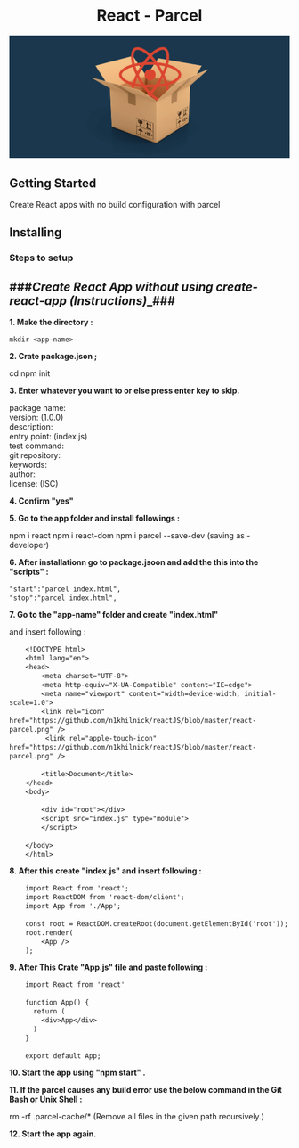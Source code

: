 <h1 align="center">
    React - Parcel
</h1>

![react-parcel](https://github.com/n1khilnick/react-parcel/blob/master/react-parcel-cover.png)


## Getting Started

Create React apps with no build configuration with parcel

## Installing

### Steps to setup

###___Create React App  without using create-react-app (Instructions)____###
-----------------------------------------------------------------------------


**1. Make the directory :**

    mkdir <app-name>

**2. Crate package.json ;**

  cd  <app-name>
  npm init
  
**3. Enter whatever you want to or else press enter key to skip.**

package name: <package-name> <br>
version: (1.0.0) <br>
description: <App-Description> <br>
entry point: (index.js) <br>
test command: <br>
git repository:<br>
keywords:<br>
author: <Your-Name> <br>
license: (ISC)

**4. Confirm "yes"** 

**5. Go to the app folder and install followings :**

 npm i react
 npm i react-dom
 npm i parcel --save-dev          (saving as -developer)
 
 

**6. After installationn go to package.jsoon and add the this into the "scripts" :**

	"start":"parcel index.html",
	"stop":"parcel index.html",

 
**7. Go to the "app-name" folder and create "index.html"**

and insert following :


		<!DOCTYPE html>
		<html lang="en">
		<head>
			<meta charset="UTF-8">
			<meta http-equiv="X-UA-Compatible" content="IE=edge">
			<meta name="viewport" content="width=device-width, initial-scale=1.0">
 			<link rel="icon" href="https://github.com/n1khilnick/reactJS/blob/master/react-parcel.png" />
			 <link rel="apple-touch-icon" href="https://github.com/n1khilnick/reactJS/blob/master/react-parcel.png" />

			<title>Document</title>
		</head>
		<body>

			<div id="root"></div>
			<script src="index.js" type="module">
			</script>
			
		</body>
		</html>
	
	
**8. After this create "index.js" and insert following :**

		import React from 'react';
		import ReactDOM from 'react-dom/client';
		import App from './App';

		const root = ReactDOM.createRoot(document.getElementById('root'));
		root.render(
			<App />
		);




**9. After This Crate "App.js" file  and paste following :**

		import React from 'react'

		function App() {
		  return (
			<div>App</div>
		  )
		}

		export default App;
		
		
**10. Start the app using "npm start" .**

**11. If the parcel causes any build error use the below command in the Git Bash or Unix Shell :**

  rm -rf .parcel-cache/*            (Remove all files in the given path recursively.)
  
  
**12. Start the app again.**
